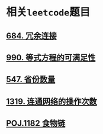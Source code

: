 # 相关`leetcode`题目

## [684. 冗余连接](https://leetcode-cn.com/problems/redundant-connection/)

## [990. 等式方程的可满足性](https://leetcode-cn.com/problems/satisfiability-of-equality-equations/)

## [547. 省份数量](https://leetcode-cn.com/problems/number-of-provinces/)

## [1319. 连通网络的操作次数](https://leetcode-cn.com/problems/number-of-operations-to-make-network-connected/)

## [POJ.1182 食物链](http://poj.org/problem?id=1182)